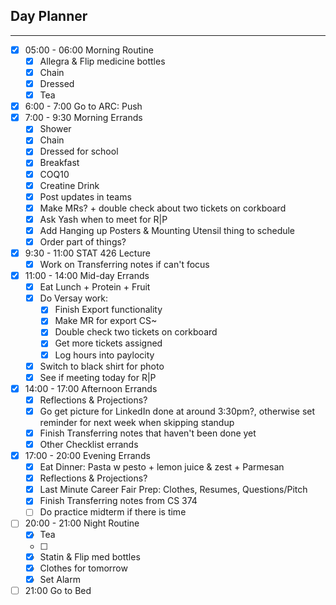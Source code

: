
## Day Planner
---
- [x] 05:00 - 06:00 Morning Routine
	- [x] Allegra & Flip medicine bottles
	- [x] Chain
	- [x] Dressed
	- [x] Tea
- [x] 6:00 - 7:00 Go to ARC: Push
- [x] 7:00 - 9:30 Morning Errands
	- [x] Shower
	- [x] Chain
	- [x] Dressed for school
	- [x] Breakfast
	- [x] COQ10
	- [x] Creatine Drink
	- [x] Post updates in teams
	- [x] Make MRs? + double check about two tickets on corkboard
	- [x] Ask Yash when to meet for R|P 
	- [x] Add Hanging up Posters & Mounting Utensil thing to schedule
	- [x] Order part of things?
- [x] 9:30 - 11:00 STAT 426 Lecture
	- [x] Work on Transferring notes if can't focus
- [x] 11:00 - 14:00 Mid-day Errands
	- [x] Eat Lunch + Protein + Fruit
	- [x] Do Versay work:
		- [x] Finish Export functionality
		- [x] Make MR for export CS~
		- [x] Double check two tickets on corkboard
		- [x] Get more tickets assigned
		- [x] Log hours into paylocity
	- [x] Switch to black shirt for photo
	- [x] See if meeting today for R|P
- [x] 14:00 - 17:00 Afternoon Errands
	- [x] Reflections & Projections?
	- [x] Go get picture for LinkedIn done at around 3:30pm?, otherwise set reminder for next week when skipping standup
	- [x] Finish Transferring notes that haven't been done yet
	- [x] Other Checklist errands
- [x] 17:00 - 20:00 Evening Errands
	- [x] Eat Dinner: Pasta w pesto + lemon juice & zest + Parmesan
	- [x] Reflections & Projections?
	- [x] Last Minute Career Fair Prep: Clothes, Resumes, Questions/Pitch
	- [x] Finish Transferring notes from CS 374
	- [ ] Do practice midterm if there is time
- [ ] 20:00 - 21:00 Night Routine
	- [x] Tea
	- [ ] 
	- [x] Statin & Flip med bottles
	- [x] Clothes for tomorrow
	- [x] Set Alarm
- [ ] 21:00 Go to Bed